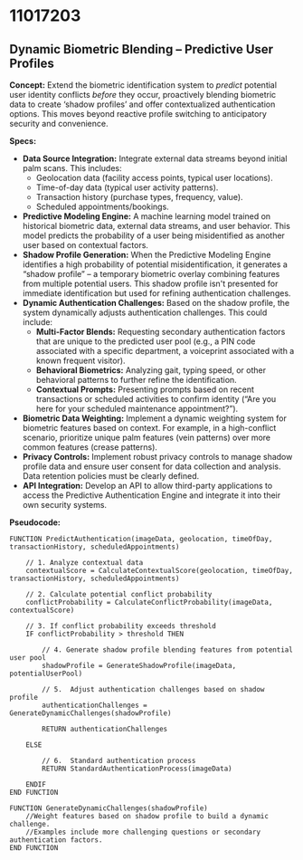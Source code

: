 # 11017203

## Dynamic Biometric Blending – Predictive User Profiles

**Concept:** Extend the biometric identification system to *predict* potential user identity conflicts *before* they occur, proactively blending biometric data to create ‘shadow profiles’ and offer contextualized authentication options. This moves beyond reactive profile switching to anticipatory security and convenience.

**Specs:**

*   **Data Source Integration:** Integrate external data streams beyond initial palm scans. This includes:
    *   Geolocation data (facility access points, typical user locations).
    *   Time-of-day data (typical user activity patterns).
    *   Transaction history (purchase types, frequency, value).
    *   Scheduled appointments/bookings.
*   **Predictive Modeling Engine:** A machine learning model trained on historical biometric data, external data streams, and user behavior. This model predicts the probability of a user being misidentified as another user based on contextual factors.
*   **Shadow Profile Generation:** When the Predictive Modeling Engine identifies a high probability of potential misidentification, it generates a “shadow profile” – a temporary biometric overlay combining features from multiple potential users. This shadow profile isn't presented for immediate identification but used for refining authentication challenges.
*   **Dynamic Authentication Challenges:** Based on the shadow profile, the system dynamically adjusts authentication challenges. This could include:
    *   **Multi-Factor Blends:**  Requesting secondary authentication factors that are unique to the predicted user pool (e.g., a PIN code associated with a specific department, a voiceprint associated with a known frequent visitor).
    *   **Behavioral Biometrics:** Analyzing gait, typing speed, or other behavioral patterns to further refine the identification.
    *   **Contextual Prompts:** Presenting prompts based on recent transactions or scheduled activities to confirm identity (“Are you here for your scheduled maintenance appointment?”).
*   **Biometric Data Weighting:** Implement a dynamic weighting system for biometric features based on context. For example, in a high-conflict scenario, prioritize unique palm features (vein patterns) over more common features (crease patterns).
*   **Privacy Controls:** Implement robust privacy controls to manage shadow profile data and ensure user consent for data collection and analysis.  Data retention policies must be clearly defined.
*   **API Integration:**  Develop an API to allow third-party applications to access the Predictive Authentication Engine and integrate it into their own security systems.



**Pseudocode:**

```
FUNCTION PredictAuthentication(imageData, geolocation, timeOfDay, transactionHistory, scheduledAppointments)

    // 1. Analyze contextual data
    contextualScore = CalculateContextualScore(geolocation, timeOfDay, transactionHistory, scheduledAppointments)

    // 2. Calculate potential conflict probability
    conflictProbability = CalculateConflictProbability(imageData, contextualScore)

    // 3. If conflict probability exceeds threshold
    IF conflictProbability > threshold THEN

        // 4. Generate shadow profile blending features from potential user pool
        shadowProfile = GenerateShadowProfile(imageData, potentialUserPool)

        // 5.  Adjust authentication challenges based on shadow profile
        authenticationChallenges = GenerateDynamicChallenges(shadowProfile)

        RETURN authenticationChallenges

    ELSE

        // 6.  Standard authentication process
        RETURN StandardAuthenticationProcess(imageData)

    ENDIF
END FUNCTION

FUNCTION GenerateDynamicChallenges(shadowProfile)
    //Weight features based on shadow profile to build a dynamic challenge.
    //Examples include more challenging questions or secondary authentication factors.
END FUNCTION
```